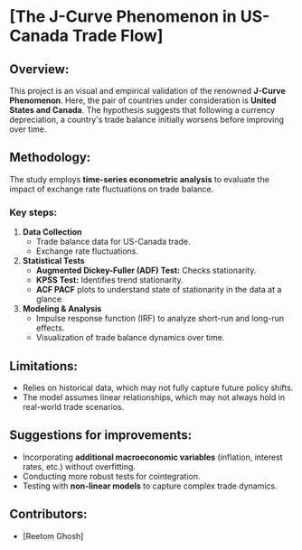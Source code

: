 # [The J-Curve Phenomenon in US-Canada Trade Flow]

## Overview:
This project is an visual and empirical validation of the renowned **J-Curve Phenomenon**. Here, the pair of countries under consideration is **United States and Canada**. The hypothesis suggests that following a currency depreciation, a country's trade balance initially worsens before improving over time.

## Methodology:
The study employs **time-series econometric analysis** to evaluate the impact of exchange rate fluctuations on trade balance.

### Key steps:
1. **Data Collection**
   - Trade balance data for US-Canada trade.
   - Exchange rate fluctuations.
2. **Statistical Tests**
   - **Augmented Dickey-Fuller (ADF) Test:** Checks stationarity.
   - **KPSS Test:** Identifies trend stationarity.
   - **ACF PACF** plots to understand state of stationarity in the data at a glance
3. **Modeling & Analysis**
   - Impulse response function (IRF) to analyze short-run and long-run effects.
   - Visualization of trade balance dynamics over time.

## Limitations:
- Relies on historical data, which may not fully capture future policy shifts.
- The model assumes linear relationships, which may not always hold in real-world trade scenarios.

## Suggestions for improvements:
- Incorporating **additional macroeconomic variables** (inflation, interest rates, etc.) without overfitting.
- Conducting more robust tests for cointegration.
- Testing with **non-linear models** to capture complex trade dynamics.

## Contributors:
- [Reetom Ghosh]
